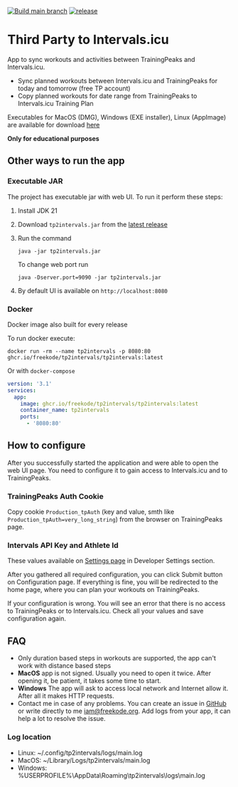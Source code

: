 [![Build main branch](https://github.com/freekode/tp2intervals/actions/workflows/main-branch.yml/badge.svg)](https://github.com/freekode/tp2intervals/actions/workflows/main-branch.yml)
[![release](https://img.shields.io/github/release/freekode/tp2intervals)](https://github.com/freekode/tp2intervals/releases/latest)

# Third Party to Intervals.icu
App to sync workouts and activities between TrainingPeaks and Intervals.icu.

* Sync planned workouts between Intervals.icu and TrainingPeaks for today and tomorrow (free TP account)
* Copy planned workouts for date range from TrainingPeaks to Intervals.icu Training Plan

Executables for MacOS (DMG), Windows (EXE installer), Linux (AppImage) are available for download [here](https://github.com/freekode/tp2intervals/releases/latest)

**Only for educational purposes**

## Other ways to run the app

### Executable JAR
The project has executable jar with web UI. To run it perform these steps:

1. Install JDK 21
2. Download `tp2intervals.jar` from the [latest release](https://github.com/freekode/tp2intervals/releases/latest)
3. Run the command
    ```shell
    java -jar tp2intervals.jar
    ```
   
   To change web port run
    ```shell
    java -Dserver.port=9090 -jar tp2intervals.jar
    ```

4. By default UI is available on `http://localhost:8080`

### Docker
Docker image also built for every release

To run docker execute:
```shell
docker run -rm --name tp2intervals -p 8080:80 ghcr.io/freekode/tp2intervals/tp2intervals:latest
```

Or with `docker-compose`
```yaml
version: '3.1'
services:
  app:
    image: ghcr.io/freekode/tp2intervals/tp2intervals:latest
    container_name: tp2intervals
    ports:
      - '8080:80'
```

## How to configure
After you successfully started the application and were able to open the web UI page.
You need to configure it to gain access to Intervals.icu and to TrainingPeaks.

### TrainingPeaks Auth Cookie
Copy cookie `Production_tpAuth` (key and value, smth like `Production_tpAuth=very_long_string`) from the browser on TrainingPeaks page.

### Intervals API Key and Athlete Id
These values available on [Settings page](https://intervals.icu/settings) in Developer Settings section.

After you gathered all required configuration, you can click Submit button on Configuration page.
If everything is fine, you will be redirected to the home page, where you can plan your workouts on TrainingPeaks.

If your configuration is wrong. You will see an error that there is no access to TrainingPeaks or to Intervals.icu.
Check all your values and save configuration again.

## FAQ
* Only duration based steps in workouts are supported, the app can't work with distance based steps 
* **MacOS** app is not signed. Usually you need to open it twice. After opening it, be patient, it takes some time to start.
* **Windows** The app will ask to access local network and Internet allow it. After all it makes HTTP requests.
* Contact me in case of any problems. You can create an issue in [GitHub](https://github.com/freekode/tp2intervals/issues) 
  or write directly to me iam@freekode.org. Add logs from your app, it can help a lot to resolve the issue.

### Log location
* Linux: ~/.config/tp2intervals/logs/main.log
* MacOS: ~/Library/Logs/tp2intervals/main.log
* Windows: %USERPROFILE%\AppData\Roaming\tp2intervals\logs\main.log
